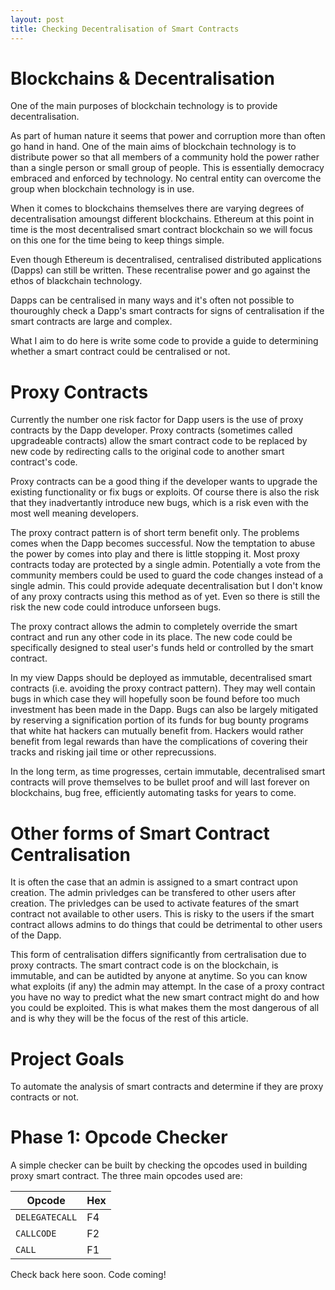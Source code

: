 ```yaml
---
layout: post
title: Checking Decentralisation of Smart Contracts
---
```

# Blockchains & Decentralisation

One of the main purposes of blockchain technology is to provide decentralisation.

As part of human nature it seems that power and corruption more than often go hand in hand. One of the main aims of blockchain technology is to distribute power so that all members of a community hold the power rather than a single person or small group of people. This is essentially democracy embraced and enforced by technology. No central entity can overcome the group when blockchain technology is in use.

When it comes to blockchains themselves there are varying degrees of decentralisation amoungst different blockchains. Ethereum at this point in time is the most decentralised smart contract blockchain so we will focus on this one for the time being to keep things simple.

Even though Ethereum is decentralised, centralised distributed applications (Dapps) can still be written. These recentralise power and go against the ethos of blackchain technology.

Dapps can be centralised in many ways and it's often not possible to thouroughly check a Dapp's smart contracts for signs of centralisation if the smart contracts are large and complex.

What I aim to do here is write some code to provide a guide to determining whether a smart contract could be centralised or not.

# Proxy Contracts

Currently the number one risk factor for Dapp users is the use of proxy contracts by the Dapp developer. Proxy contracts (sometimes called upgradeable contracts) allow the smart contract code to be replaced by new code by redirecting calls to the original code to another smart contract's code.

Proxy contracts can be a good thing if the developer wants to upgrade the existing functionality or fix bugs or exploits. Of course there is also the risk that they inadvertantly introduce new bugs, which is a risk even with the most well meaning developers.

The proxy contract pattern is of short term benefit only. The problems comes when the Dapp becomes successful. Now the temptation to abuse the power by comes into play and there is little stopping it. Most proxy contracts today are protected by a single admin. Potentially a vote from the community members could be used to guard the code changes instead of a single admin. This could provide adequate decentralisation but I don't know of any proxy contracts using this method as of yet. Even so there is still the risk the new code could introduce unforseen bugs.

The proxy contract allows the admin to completely override the smart contract and run any other code in its place. The new code could be specifically designed to steal user's funds held or controlled by the smart contract.

In my view Dapps should be deployed as immutable, decentralised smart contracts (i.e. avoiding the proxy contract pattern). They may well contain bugs in which case they will hopefully soon be found before too much investment has been made in the Dapp. Bugs can also be largely mitigated by reserving a signification portion of its funds for bug bounty programs that white hat hackers can mutually benefit from. Hackers would rather benefit from legal rewards than have the complications of covering their tracks and risking jail time or other reprecussions.

In the long term, as time progresses, certain immutable, decentralised smart contracts will prove themselves to be bullet proof and will last forever on blockchains, bug free, efficiently automating tasks for years to come.

# Other forms of Smart Contract Centralisation

It is often the case that an admin is assigned to a smart contract upon creation. The admin privledges can be transfered to other users after creation. The privledges can be used to activate features of the smart contract not available to other users. This is risky to the users if the smart contract allows admins to do things that could be detrimental to other users of the Dapp.

This form of centralisation differs significantly from certralisation due to proxy contracts. The smart contract code is on the blockchain, is immutable, and can be autidted by anyone at anytime. So you can know what exploits (if any) the admin may attempt. In the case of a proxy contract you have no way to predict what the new smart contract might do and how you could be exploited. This is what makes them the most dangerous of all and is why they will be the focus of the rest of this article.

# Project Goals

To automate the analysis of smart contracts and determine if they are proxy contracts or not.

# Phase 1: Opcode Checker

A simple checker can be built by checking the opcodes used in building proxy smart contract. The three main opcodes used are:

|Opcode|Hex|
|-|-|
| `DELEGATECALL` | F4 |
|`CALLCODE` | F2 |
| `CALL` | F1 |

Check back here soon. Code coming!
